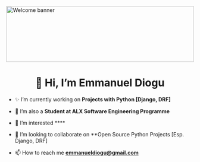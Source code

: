 
<img src="https://images.unsplash.com/photo-1564711165898-67fe8327b433?ixlib=rb-4.0.3&ixid=MnwxMjA3fDB8MHxwaG90by1wYWdlfHx8fGVufDB8fHx8&auto=format&fit=crop&w=872&q=80_)" alt="Welcome banner" style="height: 150px; width:100%; object-fit:contain"/>
<h1 align="center">👋 Hi, I’m Emmanuel Diogu</h1>

- ✨ I’m currently working on **Projects with Python [Django, DRF]**

- 🌱 I’m also a **Student at ALX Software Engineering Programme**

- 👀 I’m interested ****

- 💞️ I’m looking to collaborate on **Open Source Python Projects [Esp. Django, DRF]

- 📫 How to reach me **emmanueldiogu@gmail.com**
